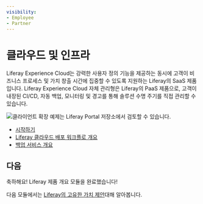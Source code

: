 ```yaml
---
visibility:
- Employee
- Partner
---
```

# 클라우드 및 인프라

Liferay Experience Cloud는 강력한 사용자 정의 기능을 제공하는 동시에 고객이 비즈니스 프로세스 및 가치 창출 시간에 집중할 수 있도록 지원하는 Liferay의 SaaS 제품입니다. Liferay Experience Cloud 자체 관리형은 Liferay의 PaaS 제품으로, 고객이 내장된 CI/CD, 자동 백업, 모니터링 및 경고를 통해 솔루션 수명 주기를 직접 관리할 수 있습니다.

![클라이언트 확장 예제는 Liferay Portal 저장소에서 검토할 수 있습니다.](./cloud-and-infrastructure/images/01.png)

* [시작하기](https://learn.liferay.com/w/liferay-cloud/getting-started)
* [Liferay 클라우드 배포 워크플로 개요](https://learn.liferay.com/w/liferay-cloud/updating-services-in-liferay-paas/overview-of-the-liferay-cloud-deployment-workflow)
* [백업 서비스 개요](https://learn.liferay.com/w/liferay-cloud/platform-services/backup-service/backup-service-overview)

## 다음

축하해요! Liferay 제품 개요 모듈을 완료했습니다!

다음 모듈에서는 [Liferay의 고유한 가치 제안](../liferays-unique-value-proposition.md)대해 알아봅니다.
